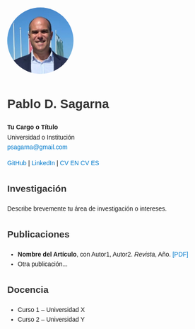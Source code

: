 <!DOCTYPE html>
<html lang="es">
<head>
  <meta charset="UTF-8">
  <title>Pablo D. Sagarna</title>
  <meta name="viewport" content="width=device-width, initial-scale=1.0">
  <style>
    body { font-family: sans-serif; max-width: 700px; margin: auto; padding: 20px; line-height: 1.6; }
    img { border-radius: 100px; width: 150px; }
    h1, h2 { color: #333; }
    a { color: #007acc; text-decoration: none; }
    a:hover { text-decoration: underline; }
  </style>
</head>
<body>

  <img src="foto.jpeg" alt="Tu Foto" />
  <h1>Pablo D. Sagarna</h1>
  <p><strong>Tu Cargo o Título</strong><br>
  Universidad o Institución<br>
  <a href="mailto:psagarna@gmail.com">psagarna@gmail.com</a></p>

  <p>
    <a href="https://github.com/psagarna">GitHub</a> |
    <a href="https://www.linkedin.com/in/psagarna/">LinkedIn</a> |
    <a href="cv/CVPabloSagarna-EN.pdf">CV EN</a>
    <a href="cv/CVPabloSagarna-ES.pdf">CV ES</a>
  </p>

  <h2>Investigación</h2>
  <p>Describe brevemente tu área de investigación o intereses.</p>

  <h2>Publicaciones</h2>
  <ul>
    <li><strong>Nombre del Artículo</strong>, con Autor1, Autor2. <em>Revista</em>, Año. <a href="#">[PDF]</a></li>
    <li>Otra publicación...</li>
  </ul>

  <h2>Docencia</h2>
  <ul>
    <li>Curso 1 – Universidad X</li>
    <li>Curso 2 – Universidad Y</li>
  </ul>

</body>
</html>
